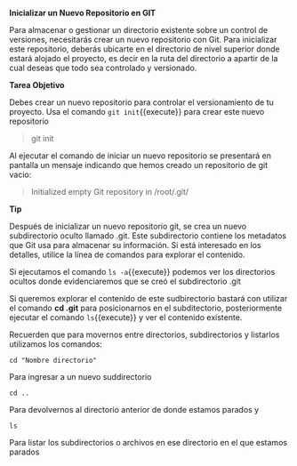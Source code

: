 **Inicializar un Nuevo Repositorio en GIT**

Para almacenar o gestionar un directorio existente sobre un control de versiones, necesitarás crear un nuevo repositorio con Git. Para inicializar este repositorio, deberás ubicarte en el directorio de nivel superior donde estará alojado el proyecto, es decir en la ruta del directorio a apartir de la cual deseas que todo sea controlado y versionado.

**Tarea Objetivo**

Debes crear un nuevo repositorio para controlar el versionamiento de tu proyecto. 
Usa el comando `git init`{{execute}} para crear este nuevo repositorio


> git init

Al ejecutar el comando de iniciar un nuevo repositorio se presentará en pantalla un mensaje indicando que hemos creado un repositorio de git vacio:

> Initialized empty Git repository in /root/.git/

**Tip**

Después de inicializar un nuevo repositorio git, se crea un nuevo subdirectorio oculto llamado .git. Este subdirectorio contiene los metadatos que Git usa para almacenar su información. Si está interesado en los detalles, utilice la línea de comandos para explorar el contenido.

Si ejecutamos el comando `ls -a`{{execute}} podemos ver los directorios ocultos donde evidenciaremos que se creó el subdirectorio .git

Si queremos explorar el contenido de este sudbirectorio bastará con utilizar el comando **cd .git** para posicionarnos en el subditectorio, posteriormente ejecutar el comando `ls`{{execute}} y ver el contenido existente.

Recuerden que para movernos entre directorios, subdirectorios y listarlos utilizamos los comandos: 

``` git
cd "Nombre directorio"

```

Para ingresar a un nuevo suddirectorio

``` 
cd ..
``` 

Para devolvernos al directorio anterior de donde estamos parados y

```
ls
``` 

Para listar los subdirectorios o archivos en ese directorio en el que estamos parados